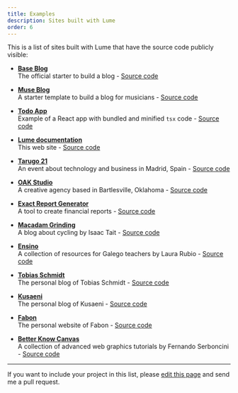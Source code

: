 ```yaml
---
title: Examples
description: Sites built with Lume
order: 6
---
```


This is a list of sites built with Lume that have the source code publicly
visible:

- **[Base Blog](https://lumeland.github.io/base-blog/)**\
  The official starter to build a blog -
  [Source code](https://github.com/lumeland/base-blog)

- **[Muse Blog](https://lume-blog-muse.pages.dev/)**\
  A starter template to build a blog for musicians -
  [Source code](https://github.com/NeroBlackstone/lume-blog-muse)

- **[Todo App](https://lumeland.github.io/react-todo/)**\
  Example of a React app with bundled and minified `tsx` code -
  [Source code](https://github.com/lumeland/react-todo)

- **[Lume documentation](https://lumeland.github.io/)**\
  This web site - [Source code](https://github.com/lumeland/lumeland.github.io)

- **[Tarugo 21](https://tarugo21.netlify.app/)**\
  An event about technology and business in Madrid, Spain -
  [Source code](https://github.com/tarugoconf/tarugo21)

- **[OAK Studio](https://oakstudio.co/)**\
  A creative agency based in Bartlesville, Oklahoma -
  [Source code](https://github.com/bradeneast/oakstudio.co)

- **[Exact Report Generator](https://exact-report-generator.vercel.app/)**\
  A tool to create financial reports -
  [Source code](https://github.com/WilcoKruijer/ExactReportGenerator)

- **[Macadam Grinding](https://macadamgrinding.com/)**\
  A blog about cycling by Isaac Tait -
  [Source code](https://github.com/Isaac-Tait/macadamGrinding_denoStyle)

- **[Ensino](https://laurarubio.net/)**\
  A collection of resources for Galego teachers by Laura Rubio -
  [Source code](https://github.com/laura-rubio/ensino)

- **[Tobias Schmidt](https://tobiasschmidt.me/)**\
  The personal blog of Tobias Schmidt -
  [Source code](https://github.com/tobiasschmidt89/tobiasschmidt.me)

- **[Kusaeni](https://kusaeni.com/)**\
  The personal blog of Kusaeni -
  [Source code](https://notabug.org/kuspoes/kusaicom)

- **[Fabon](https://www.fabon.info/)**\
  The personal website of Fabon -
  [Source code](https://github.com/fabon-f/website)

- **[Better Know Canvas](https://canvas.rocks/)**\
  A collection of advanced web graphics tutorials by Fernando Serboncini -
  [Source code](https://github.com/fserb/bkc)

---

If you want to include your project in this list, please
[edit this page](https://github.com/lumeland/lumeland.github.io/edit/master/getting-started/examples.md)
and send me a pull request.
